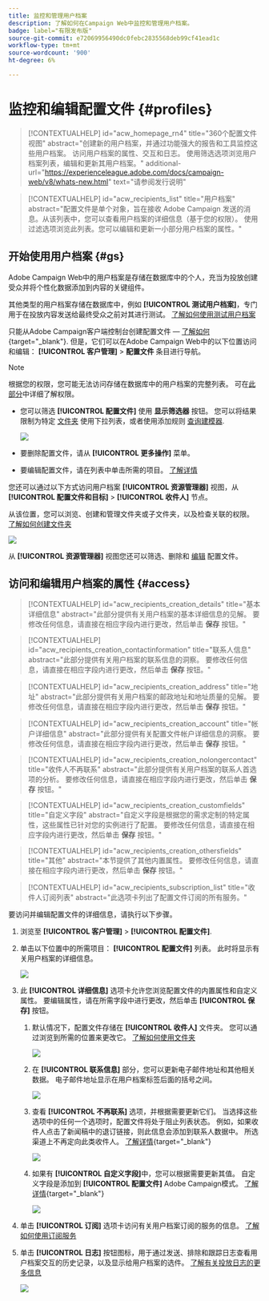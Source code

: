 ```yaml
---
title: 监控和管理用户档案
description: 了解如何在Campaign Web中监控和管理用户档案。
badge: label="有限发布版"
source-git-commit: e72069956490dc0febc2835568deb99cf41ead1c
workflow-type: tm+mt
source-wordcount: '900'
ht-degree: 6%

---
```


# 监控和编辑配置文件 {#profiles}

>[!CONTEXTUALHELP]
>id="acw_homepage_rn4"
>title="360个配置文件视图"
>abstract="创建新的用户档案，并通过功能强大的报告和工具监控这些用户档案。 访问用户档案的属性、交互和日志。 使用筛选选项浏览用户档案列表，编辑和更新其用户档案。"
>additional-url="https://experienceleague.adobe.com/docs/campaign-web/v8/whats-new.html" text="请参阅发行说明"

>[!CONTEXTUALHELP]
>id="acw_recipients_list"
>title="用户档案"
>abstract="配置文件是单个对象，旨在接收 Adobe Campaign 发送的消息。从该列表中，您可以查看用户档案的详细信息（基于您的权限）。 使用过滤选项浏览此列表。您可以编辑和更新一小部分用户档案的属性。"

## 开始使用用户档案 {#gs}

Adobe Campaign Web中的用户档案是存储在数据库中的个人，充当为投放创建受众并将个性化数据添加到内容的关键组件。

其他类型的用户档案存储在数据库中，例如 **[!UICONTROL 测试用户档案]**，专门用于在投放内容发送给最终受众之前对其进行测试。 [了解如何使用测试用户档案](test-profiles.md)

只能从Adobe Campaign客户端控制台创建配置文件 —  [了解如何](https://experienceleague.adobe.com/docs/campaign/campaign-v8/audience/add-profiles/create-profiles.html){target="_blank"}. 但是，它们可以在Adobe Campaign Web中的以下位置访问和编辑： **[!UICONTROL 客户管理]** > **配置文件** 条目进行导航。

>[!NOTE]
>
>根据您的权限，您可能无法访问存储在数据库中的用户档案的完整列表。 可在[此部分](../get-started/permissions.md)中详细了解权限。

* 您可以筛选 **[!UICONTROL 配置文件]** 使用 **显示筛选器** 按钮。 您可以将结果限制为特定 [文件夹](../get-started/permissions.md#folders) 使用下拉列表，或者使用添加规则 [查询建模器](../query/query-modeler-overview.md).

  ![](assets/profiles-list.png)

* 要删除配置文件，请从 **[!UICONTROL 更多操作]** 菜单。

* 要编辑配置文件，请在列表中单击所需的项目。 [了解详情](#access)

您还可以通过以下方式访问用户档案 **[!UICONTROL 资源管理器]** 视图，从 **[!UICONTROL 配置文件和目标]** > **[!UICONTROL 收件人]** 节点。

从该位置，您可以浏览、创建和管理文件夹或子文件夹，以及检查关联的权限。 [了解如何创建文件夹](../get-started/permissions.md#folders)

![](assets/profiles-explorer-folder.png)

从 **[!UICONTROL 资源管理器]** 视图您还可以筛选、删除和 [编辑](#access) 配置文件。

## 访问和编辑用户档案的属性 {#access}

>[!CONTEXTUALHELP]
>id="acw_recipients_creation_details"
>title="基本详细信息"
>abstract="此部分提供有关用户档案的基本详细信息的见解。 要修改任何信息，请直接在相应字段内进行更改，然后单击 **保存** 按钮。"

>[!CONTEXTUALHELP]
>id="acw_recipients_creation_contactinformation"
>title="联系人信息"
>abstract="此部分提供有关用户档案的联系信息的洞察。 要修改任何信息，请直接在相应字段内进行更改，然后单击 **保存** 按钮。"

>[!CONTEXTUALHELP]
>id="acw_recipients_creation_address"
>title="地址"
>abstract="此部分提供有关用户档案的邮政地址和地址质量的见解。 要修改任何信息，请直接在相应字段内进行更改，然后单击 **保存** 按钮。"

>[!CONTEXTUALHELP]
>id="acw_recipients_creation_account"
>title="帐户详细信息"
>abstract="此部分提供有关配置文件帐户详细信息的洞察。 要修改任何信息，请直接在相应字段内进行更改，然后单击 **保存** 按钮。"

>[!CONTEXTUALHELP]
>id="acw_recipients_creation_nolongercontact"
>title="收件人不再联系"
>abstract="此部分提供有关用户档案的联系人首选项的分析。 要修改任何信息，请直接在相应字段内进行更改，然后单击 **保存** 按钮。"

>[!CONTEXTUALHELP]
>id="acw_recipients_creation_customfields"
>title="自定义字段"
>abstract="自定义字段是根据您的需求定制的特定属性，这些属性已针对您的实例进行了配置。 要修改任何信息，请直接在相应字段内进行更改，然后单击 **保存** 按钮。"

>[!CONTEXTUALHELP]
>id="acw_recipients_creation_othersfields"
>title="其他"
>abstract="本节提供了其他内置属性。 要修改任何信息，请直接在相应字段内进行更改，然后单击 **保存** 按钮。"

>[!CONTEXTUALHELP]
>id="acw_recipients_subscription_list"
>title="收件人订阅列表"
>abstract="此选项卡列出了配置文件订阅的所有服务。"

要访问并编辑配置文件的详细信息，请执行以下步骤。

1. 浏览至 **[!UICONTROL 客户管理]** > **[!UICONTROL 配置文件]**.

1. 单击以下位置中的所需项目： **[!UICONTROL 配置文件]** 列表。 此时将显示有关用户档案的详细信息。

   ![](assets/profile-details.png)

1. 此 **[!UICONTROL 详细信息]** 选项卡允许您浏览配置文件的内置属性和自定义属性。 要编辑属性，请在所需字段中进行更改，然后单击 **[!UICONTROL 保存]** 按钮。

   1. 默认情况下，配置文件存储在 **[!UICONTROL 收件人]** 文件夹。 您可以通过浏览到所需的位置来更改它。 [了解如何使用文件夹](../get-started/permissions.md#folders)

      ![](assets/profile-folder.png)

   1. 在 **[!UICONTROL 联系信息]** 部分，您可以更新电子邮件地址和其他相关数据。 电子邮件地址显示在用户档案标签后面的括号之间。

      ![](assets/profile-address.png)

   1. 查看 **[!UICONTROL 不再联系]** 选项，并根据需要更新它们。 当选择这些选项中的任何一个选项时，配置文件将处于阻止列表状态。 例如，如果收件人点击了新闻稿中的退订链接，则此信息会添加到联系人数据中。 所选渠道上不再定向此类收件人。 [了解详情](https://experienceleague.adobe.com/docs/campaign/campaign-v8/send/failures/quarantines.html){target="_blank"}

      ![](assets/profile-no-longer-contact.png)

   1. 如果有 **[!UICONTROL 自定义字段]**&#x200B;中，您可以根据需要更新其值。 自定义字段是添加到 **[!UICONTROL 配置文件]** Adobe Campaign模式。 [了解详情](https://experienceleague.adobe.com/docs/campaign/campaign-v8/developer/shemas-forms/extend-schema.html){target="_blank"}

      ![](assets/profile-custom-fields.png)

1. 单击 **[!UICONTROL 订阅]** 选项卡访问有关用户档案订阅的服务的信息。 [了解如何使用订阅服务](manage-services.md)

1. 单击 **[!UICONTROL 日志]** 按钮图标，用于通过发送、排除和跟踪日志查看用户档案交互的历史记录，以及显示给用户档案的选件。 [了解有关投放日志的更多信息](../monitor/delivery-logs.md)

   ![](assets/profile-logs.png)
